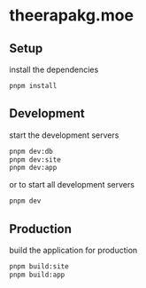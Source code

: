 # theerapakg.moe

## Setup

install the dependencies

```bash
pnpm install
```

## Development

start the development servers

```bash
pnpm dev:db
pnpm dev:site
pnpm dev:app
```

or to start all development servers

```bash
pnpm dev
```

## Production

build the application for production

```bash
pnpm build:site
pnpm build:app
```
